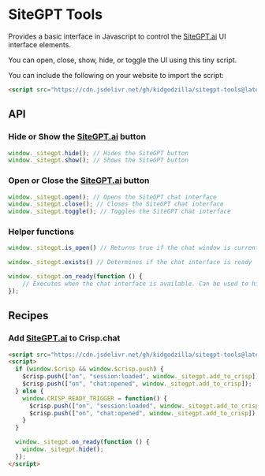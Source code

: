 # SiteGPT Tools

Provides a basic interface in Javascript to control the [SiteGPT.ai](https://sitegpt.ai/?via=james) UI interface elements.

You can open, close, show, hide, or toggle the UI using this tiny script.

You can include the following on your website to import the script:

```html
<script src="https://cdn.jsdelivr.net/gh/kidgodzilla/sitegpt-tools@latest/main.js"></script>
```

## API

### Hide or Show the [SiteGPT.ai](https://sitegpt.ai/?via=james) button

```js
window._sitegpt.hide(); // Hides the SiteGPT button
window._sitegpt.show(); // Shows the SiteGPT button
```

### Open or Close the [SiteGPT.ai](https://sitegpt.ai/?via=james) button

```js
window._sitegpt.open(); // Opens the SiteGPT chat interface
window._sitegpt.close(); // Closes the SiteGPT chat interface
window._sitegpt.toggle(); // Toggles the SiteGPT chat interface
```

### Helper functions

```js
window._sitegpt.is_open() // Returns true if the chat window is currently open, otherwise false

window._sitegpt.exists() // Determines if the chat interface is ready

window._sitegpt.on_ready(function () {
    // Executes when the chat interface is available. Can be used to hide the interface on load.
});
```

## Recipes

### Add [SiteGPT.ai](https://sitegpt.ai/?via=james) to Crisp.chat

```html
<script src="https://cdn.jsdelivr.net/gh/kidgodzilla/sitegpt-tools@latest/main.js"></script>
<script>
  if (window.$crisp && window.$crisp.push) {
	$crisp.push(["on", "session:loaded", window._sitegpt.add_to_crisp]);
	$crisp.push(["on", "chat:opened", window._sitegpt.add_to_crisp]);
  } else {
    window.CRISP_READY_TRIGGER = function() {
      $crisp.push(["on", "session:loaded", window._sitegpt.add_to_crisp]);
  	  $crisp.push(["on", "chat:opened", window._sitegpt.add_to_crisp]);
    }
  }

  window._sitegpt.on_ready(function () {
    window._sitegpt.hide();
  });
</script>
```
